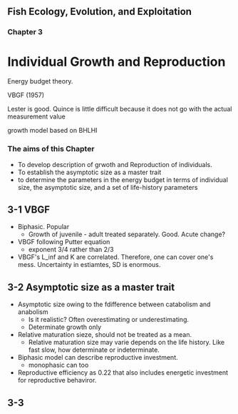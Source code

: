 ## Fish Ecology, Evolution, and Exploitation
### Chapter 3
# Individual Growth and Reproduction

Energy budget theory.

VBGF (1957)

Lester is good.
Quince is little difficult because it does not go with the actual measurement value

growth model based on BHLHI

### The aims of this Chapter
- To develop description of grwoth and Reproduction of individuals.
- To establish the asymptotic size as a master trait
- to determine the parameters in the energy budget in terms of individual size, the asymptotic size, and a set of life-history parameters

## 3-1 VBGF
- Biphasic. Popular
  - Growth of juvenile - adult treated separately. Good. Acute change?
- VBGF following Putter equation
  - exponent 3/4 rather than 2/3
- VBGF's L_inf and K are correlated. Therefore, one can cover one's mess. Uncertainty in estiamtes, SD is enormous.

## 3-2 Asymptotic size as a master trait
- Asymptotic size owing to the fdifference between catabolism and anabolism
   - Is it realistic? Often overestimating or underestimating.
   - Determinate growth only
- Relative maturation sieze, should not be treated as a mean.
  - Relative maturation size may varie depends on the life history. Like fast slow, how determinate or indeterminate.
- Biphasic model can describe reproductive investment.
  - monophasic can too
- Reproductive efficiency as 0.22 that also includes energetic investment for reproductive behaviror.

## 3-3
